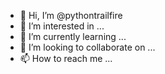 - 👋 Hi, I’m @pythontrailfire
- 👀 I’m interested in ...
- 🌱 I’m currently learning ...
- 💞️ I’m looking to collaborate on ...
- 📫 How to reach me ...

<!---
pythontrailfire/pythontrailfire is a ✨ special ✨ repository because its `README.md` (this file) appears on your GitHub profile.
You can click the Preview link to take a look at your changes.
--->
